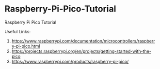 # Raspberry-Pi-Pico-Tutorial
Raspberry Pi Pico Tutorial

Useful Links:

1. https://www.raspberrypi.com/documentation/microcontrollers/raspberry-pi-pico.html
2. https://projects.raspberrypi.org/en/projects/getting-started-with-the-pico
3. https://www.raspberrypi.com/products/raspberry-pi-pico/
